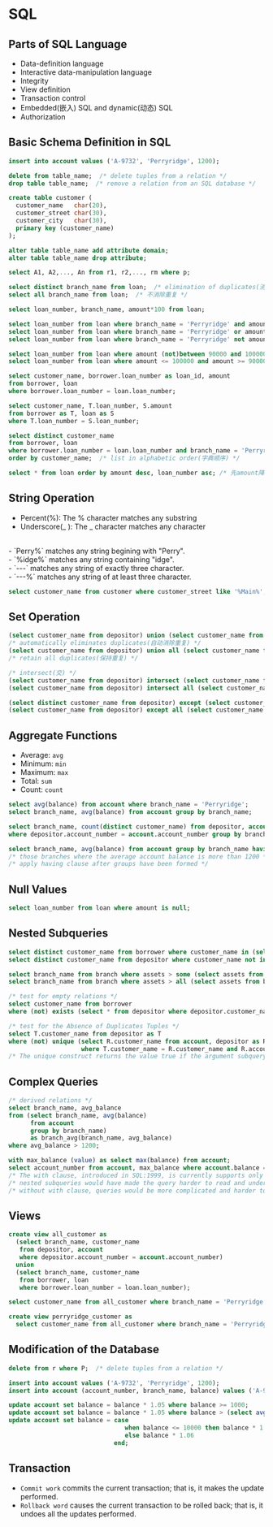 # SQL

## Parts of SQL Language
- Data-definition language
- Interactive data-manipulation language
- Integrity
- View definition
- Transaction control
- Embedded(嵌入) SQL and dynamic(动态) SQL
- Authorization

## Basic Schema Definition in SQL
``` sql
insert into account values ('A-9732', 'Perryridge', 1200);

delete from table_name;  /* delete tuples from a relation */
drop table table_name;  /* remove a relation from an SQL database */

create table customer (
  customer_name   char(20),
  customer_street char(30),
  customer_city   char(30),
  primary key (customer_name)
);

alter table table_name add attribute domain;
alter table table_name drop attribute;

select A1, A2,..., An from r1, r2,..., rm where p;

select distinct branch_name from loan;  /* elimination of duplicates(消除重复) */
select all branch_name from loan;  /* 不消除重复 */

select loan_number, branch_name, amount*100 from loan;

select loan_number from loan where branch_name = 'Perryridge' and amount > 1200;
select loan_number from loan where branch_name = 'Perryridge' or amount > 1200;
select loan_number from loan where branch_name = 'Perryridge' not amount > 1200;

select loan_number from loan where amount (not)between 90000 and 100000;
select loan_number from loan where amount <= 100000 and amount >= 90000;

select customer_name, borrower.loan_number as loan_id, amount
from borrower, loan
where borrower.loan_number = loan.loan_number;

select customer_name, T.loan_number, S.amount
from borrower as T, loan as S
where T.loan_number = S.loan_number;

select distinct customer_name
from borrower, loan
where borrower.loan_number = loan.loan_number and branch_name = 'Perryridge'
order by customer_name;  /* list in alphabetic order(字典顺序) */

select * from loan order by amount desc, loan_number asc; /* 先amount降序，相同时loan_number升序 */
```

## String Operation
- Percent(%): The % character matches any substring
- Underscore(_ ): The _ character matches any character
<br>
- `Perry%` matches any string begining with "Perry".<br>
- `%idge%` matches any string containing "idge".<br>
- `---` matches any string of exactly three character.<br>
- `---%` matches any string of at least three character.<br>

``` sql
select customer_name from customer where customer_street like '%Main%';
```

## Set Operation
``` sql
(select customer_name from depositor) union (select customer_name from borrower);
/* automatically eliminates duplicates(自动消除重复) */
(select customer_name from depositor) union all (select customer_name from borrower);
/* retain all duplicates(保持重复) */

/* intersect(交) */
(select customer_name from depositor) intersect (select customer_name from borrower);
(select customer_name from depositor) intersect all (select customer_name from borrower);

(select distinct customer_name from depositor) except (select customer_name from borrower);
(select customer_name from depositor) except all (select customer_name from borrower);

```

## Aggregate Functions
- Average: `avg`
- Minimum: `min`
- Maximum: `max`
- Total: `sum`
- Count: `count`
``` sql
select avg(balance) from account where branch_name = 'Perryridge';
select branch_name, avg(balance) from account group by branch_name;

select branch_name, count(distinct customer_name) from depositor, account
where depositor.account_number = account.account_number group by branch_name;

select branch_name, avg(balance) from account group by branch_name having avg(balance) > 1200;
/* those branches where the average account balance is more than 1200 */
/* apply having clause after groups have been formed */
```

## Null Values
``` sql
select loan_number from loan where amount is null;
```

## Nested Subqueries
``` sql
select distinct customer_name from borrower where customer_name in (select customer_name from depositor);
select distinct customer_name from depositor where customer_name not in ('Smith', 'Jones');

select branch_name from branch where assets > some (select assets from branch where branch_city = 'Brooklyn');
select branch_name from branch where assets > all (select assets from branch where branch_city = 'Brooklyn');

/* test for empty relations */
select customer_name from borrower
where (not) exists (select * from depositor where depositor.customer_name = borrower.customer_name);

/* test for the Absence of Duplicates Tuples */
select T.customer_name from depositor as T
where (not) unique (select R.customer_name from account, depositor as R
                    where T.customer_name = R.customer_name and R.account_number = account.account_number);
/* The unique construct returns the value true if the argument subquery contains no duplicate tuples */
```

## Complex Queries
``` sql
/* derived relations */
select branch_name, avg_balance
from (select branch_name, avg(balance)
      from account
      group by branch_name)
      as branch_avg(branch_name, avg_balance)
where avg_balance > 1200;

with max_balance (value) as select max(balance) from account;
select account_number from account, max_balance where account.balance = max_balance.value;
/* The with clause, introduced in SQL:1999, is currently supports only by some databases. */
/* nested subqueries would have made the query harder to read and understand. */
/* without with clause, queries would be more complicated and harder to understand. */
```

## Views
``` sql
create view all_customer as
  (select branch_name, customer_name
   from depositor, account
   where depositor.account_number = account.account_number)
  union
  (select branch_name, customer_name
   from borrower, loan
   where borrower.loan_number = loan.loan_number);

select customer_name from all_customer where branch_name = 'Perryridge';

create view perryridge_customer as
  select customer_name from all_customer where branch_name = 'Perryridge';
```

## Modification of the Database
``` sql
delete from r where P;  /* delete tuples from a relation */

insert into account values ('A-9732', 'Perryridge', 1200);
insert into account (account_number, branch_name, balance) values ('A-9732', 'Perryridge', 1200);

update account set balance = balance * 1.05 where balance >= 1000;
update account set balance = balance * 1.05 where balance > (select avg(balance) from account);
update account set balance = case
                                when balance <= 10000 then balance * 1.05
                                else balance * 1.06
                             end;
```

## Transaction
- `Commit work` commits the current transaction; that is, it makes the update performed.
- `Rollback word` causes the current transaction to be rolled back; that is, it undoes
all the updates performed.
